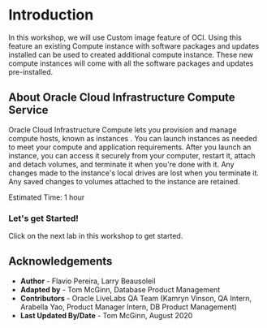 
# Introduction

In this workshop, we will use Custom image feature of OCI. Using this feature an existing Compute instance with software packages and updates installed can be used to created additional compute instance. These new compute instances will come with all the software packages and updates pre-installed.

## About Oracle Cloud Infrastructure Compute Service

Oracle Cloud Infrastructure Compute lets you provision and manage compute hosts, known as instances . You can launch instances as needed to meet your compute and application requirements. After you launch an instance, you can access it securely from your computer, restart it, attach and detach volumes, and terminate it when you're done with it. Any changes made to the instance's local drives are lost when you terminate it. Any saved changes to volumes attached to the instance are retained.

Estimated Time: 1 hour

### Let's get Started!

Click on the next lab in this workshop to get started.

## Acknowledgements

- **Author** - Flavio Pereira, Larry Beausoleil
- **Adapted by** -  Tom McGinn, Database Product Management
- **Contributors** - Oracle LiveLabs QA Team (Kamryn Vinson, QA Intern, Arabella Yao, Product Manager Intern, DB Product Management)
- **Last Updated By/Date** - Tom McGinn, August 2020

